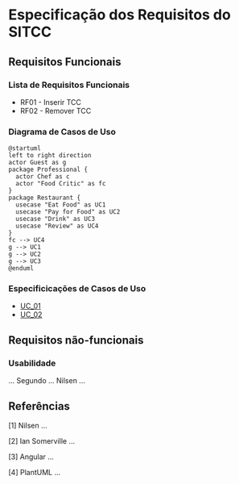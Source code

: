 # Especificação dos Requisitos do SITCC

## Requisitos Funcionais

### Lista de Requisitos Funcionais

- RF01 - Inserir TCC
- RF02 - Remover TCC


### Diagrama de Casos de Uso

```plantuml
@startuml
left to right direction
actor Guest as g
package Professional {
  actor Chef as c
  actor "Food Critic" as fc
}
package Restaurant {
  usecase "Eat Food" as UC1
  usecase "Pay for Food" as UC2
  usecase "Drink" as UC3
  usecase "Review" as UC4
}
fc --> UC4
g --> UC1
g --> UC2
g --> UC3
@enduml
```

### Especificicações de Casos de Uso

- [UC_01](reqs_UC01.md)
- [UC_02](reqs_UC02.md)


## Requisitos não-funcionais

### Usabilidade

... Segundo ... Nilsen ...

## Referências

[1] Nilsen ...

[2] Ian Somerville ...

[3] Angular ...

[4] PlantUML ...

